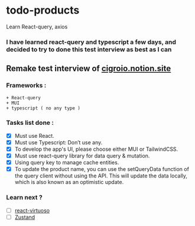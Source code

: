 # todo-products
Learn React-query, axios


### I have learned react-query and typescript a few days, and decided to try to done this test interview as best as I can

## Remake test interview of [cigroio.notion.site](https://cigroio.notion.site/Front-end-interview-project-6656e88c83634df6b63e854f06539b7e)

### Frameworks :
```
+ React-query
+ MUI
+ typescript ( no any type )
```

### Tasks list done :
- [x] Must use React.
- [x] Must use Typescript: Don’t use any.
- [x] To develop the app's UI, please choose either MUI or TailwindCSS.
- [x] Must use react-query library for data query & mutation.
- [x] Using query key to manage cache entities.
- [x] To update the product name, you can use the setQueryData function of the query client without using the API. This will update the data locally, which is also known as an optimistic update.

### Learn next ? 
- [ ] [react-virtuoso](https://virtuoso.dev/)
- [ ] [Zustand](https://github.com/pmndrs/zustand)
